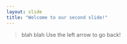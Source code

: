 ```yaml
---
layout: slide
title: "Welcome to our second slide!"
---
```

> blah blah 
Use the left arrow to go back!
